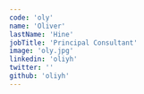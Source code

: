 ```yaml
---
code: 'oly'
name: 'Oliver'
lastName: 'Hine'
jobTitle: 'Principal Consultant'
image: 'oly.jpg'
linkedin: 'oliyh'
twitter: ''
github: 'oliyh'
---
```

